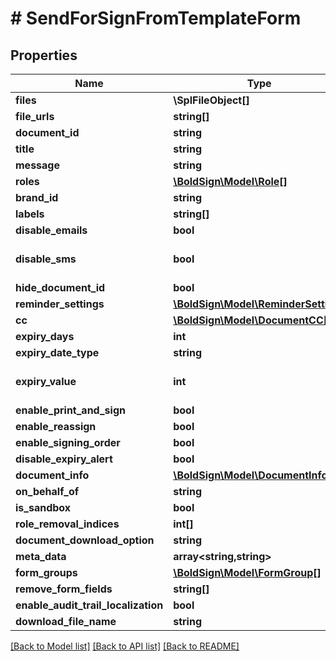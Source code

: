# # SendForSignFromTemplateForm

## Properties

Name | Type | Description | Notes
------------ | ------------- | ------------- | -------------
**files** | **\SplFileObject[]** |  | [optional]
**file_urls** | **string[]** |  | [optional]
**document_id** | **string** |  | [optional]
**title** | **string** |  | [optional]
**message** | **string** |  | [optional]
**roles** | [**\BoldSign\Model\Role[]**](Role.md) |  | [optional]
**brand_id** | **string** |  | [optional]
**labels** | **string[]** |  | [optional]
**disable_emails** | **bool** |  | [optional]
**disable_sms** | **bool** |  | [optional] [default to false]
**hide_document_id** | **bool** |  | [optional]
**reminder_settings** | [**\BoldSign\Model\ReminderSettings**](ReminderSettings.md) |  | [optional]
**cc** | [**\BoldSign\Model\DocumentCC[]**](DocumentCC.md) |  | [optional]
**expiry_days** | **int** |  | [optional]
**expiry_date_type** | **string** |  | [optional]
**expiry_value** | **int** |  | [optional] [default to 60]
**enable_print_and_sign** | **bool** |  | [optional]
**enable_reassign** | **bool** |  | [optional]
**enable_signing_order** | **bool** |  | [optional]
**disable_expiry_alert** | **bool** |  | [optional]
**document_info** | [**\BoldSign\Model\DocumentInfo[]**](DocumentInfo.md) |  | [optional]
**on_behalf_of** | **string** |  | [optional]
**is_sandbox** | **bool** |  | [optional]
**role_removal_indices** | **int[]** |  | [optional]
**document_download_option** | **string** |  | [optional]
**meta_data** | **array<string,string>** |  | [optional]
**form_groups** | [**\BoldSign\Model\FormGroup[]**](FormGroup.md) |  | [optional]
**remove_form_fields** | **string[]** |  | [optional]
**enable_audit_trail_localization** | **bool** |  | [optional]
**download_file_name** | **string** |  | [optional]

[[Back to Model list]](../../README.md#models) [[Back to API list]](../../README.md#endpoints) [[Back to README]](../../README.md)
